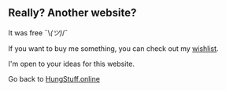 ## Really? Another website?

It was free ¯\\_(ツ)_/¯ 

If you want to buy me something, you can check out my [wishlist](https://elhungus.notion.site/Wishlist-11e3757523fe80eaa3b9c4b8deec0bdc?pvs=4).

I'm open to your ideas for this website.

Go back to [HungStuff.online](https://www.hungstuff.online)
